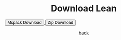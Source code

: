# Download Lean
<a href="/lean/lean-mcpack.mcpack" download="lean-mcpack"> 
<button type="button">Mcpack Download</button> 
</a>

<a href="/lean/lean-zip.zip" download="lean-zip"> 
<button type="button">Zip Download</button> 
</a>

<a href="https://streetle.ml/packs">back</a>

<style>
h1 {text-align: center;}
p {text-align: center;}
div {text-align: center;}
</style>
